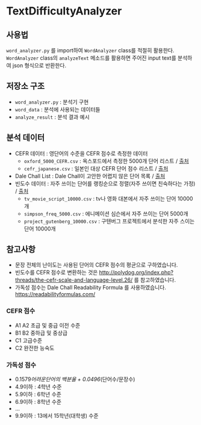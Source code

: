 # TextDifficultyAnalyzer

## 사용법
`word_analyzer.py` 를 import하여 `WordAnalyzer` class를 적절히 활용한다.  
`WordAnalyzer` class의 `analyzeText` 메소드를 활용하면 주어진 input text를 분석하여 json 형식으로 반환한다.

## 저장소 구조
- `word_analyzer.py` : 분석기 구현  
- `word_data` : 분석에 사용되는 데이터들  
- `analyze_result` : 분석 결과 예시  

## 분석 데이터
- CEFR 데이터 : 영단어의 수준을 CEFR 점수로 측정한 데이터
  * `oxford_5000_CEFR.csv` : 옥스포드에서 측정한 5000개 단어 리스트 / [출처](https://www.oxfordlearnersdictionaries.com/wordlists/oxford3000-5000)
  * `cefr_japanese.csv` : 일본인 대상 CEFR 단어 점수 리스트 / [출처](https://github.com/openlanguageprofiles/olp-en-cefrj)
- Dale Chall List : Dale Chall이 고안한 어렵지 않은 단어 목록 / [출처](https://readabilityformulas.com)
- 빈도수 데이터 : 자주 쓰이는 단어를 랭킹순으로 정렬(자주 쓰이면 친숙하다는 가정) / [출처](https://en.wiktionary.org/wiki/Wiktionary:Frequency_lists)
  * `tv_movie_script_10000.csv` : tv나 영화 대본에서 자주 쓰이는 단어 10000개 
  * `simpson_freq_5000.csv` : 에니메이션 심슨에서 자주 쓰이는 단어 5000개
  * `project_gutenberg_10000.csv` : 구텐버그 프로젝트에서 분석한 자주 스이는 단어 10000개
  
  
## 참고사항
- 문장 전체의 난이도는 사용된 단어의 CEFR 점수의 평균으로 구하였습니다.
- 빈도수를 CEFR 점수로 변환하는 것은 <http://polydog.org/index.php?threads/the-cefr-scale-and-language-level.26/> 를 참고하였습니다.
- 가독성 점수는 Dale Chall Readability Formula 를 사용하였습니다. <https://readabilityformulas.com/>
### CEFR 점수
- A1 A2 초급 및 중급 이전 수준
- B1 B2 중하급 및 중상급
- C1 고급수준
- C2 완전한 능숙도
### 가독성 점수
- 0.1579*어려운단어의 백분율 + 0.0496*(단어수/문장수)
- 4.9이하 : 4학년 수준
- 5.9이하 : 6학년 수준
- 6.9이하 : 8학년 수준
- ...
- 9.9이하 : 13에서 15학년(대학생) 수준
